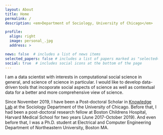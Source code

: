 ```yaml
---
layout: About
title: Home
permalink: /
description: <em>Department of Sociology, University of Chicago</em>

profile:
  align: right
  image: personal_.jpg
  address: >

news: false  # includes a list of news items
selected_papers: false # includes a list of papers marked as "selected={true}"
social: true  # includes social icons at the bottom of the page
---
```


I am a data scientist with interests in computational social science in general, and science of science in particular. I would like to develop data-driven tools that incoporate social aspects of science as well as contextual data for a better and more comprehensive view of science.

Since November 2019, I have been a Post-doctoral Scholar in [Knowledge Lab](https://www.knowledgelab.org/) at the Sociology Department of the University of Chicago. Before that, I had been a post-doctoral research fellow at Boston Childrens Hospital, Harvard Medical School for two years (June 2017-October 2019). And even before that, I was a Ph.D. student at Electrical and Computer Engineering Department of Northeastern University, Boston MA.


